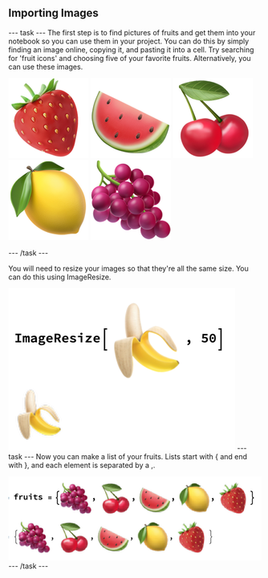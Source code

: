 ## Importing Images


--- task ---
The first step is to find pictures of fruits and get them into your notebook so you can use them in your project. You can do this by simply finding an image online, copying it, and pasting it into a cell. Try searching for 'fruit icons' and choosing five of your favorite fruits. Alternatively, you can use these images.

![Strawberry](images/strawberry.png)
![Watermelon](images/watermelon.png)
![Cherries](images/cherries.png)
![Lemon](images/lemon.png)
![Grapes](images/grapes.png)

--- /task ---


You will need to resize your images so that they're all the same size. You can do this using ImageResize.

![Resizing an Image](images/ImageResize.png)
--- task ---
Now you can make a list of your fruits. Lists start with { and end with }, and each element is separated by a ,.

![Making a List](images/MakeAList.png)
--- /task ---